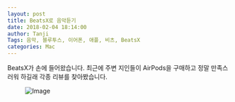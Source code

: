 ```yaml
---
layout: post
title: BeatsX로 음악듣기
date: 2018-02-04 18:14:00
author: Tanji
Tags: 음악, 블루투스, 이어폰, 애플, 비츠, BeatsX
categories: Mac
---
```


BeatsX가 손에 들어왔습니다. 최근에 주변 지인들이 AirPods을 구매하고 정말 만족스러워 하길래 각종 리뷰를 찾아봤습니다.


<figure>
<img src=“/img/beats.png” alt="Image">
</figure>
